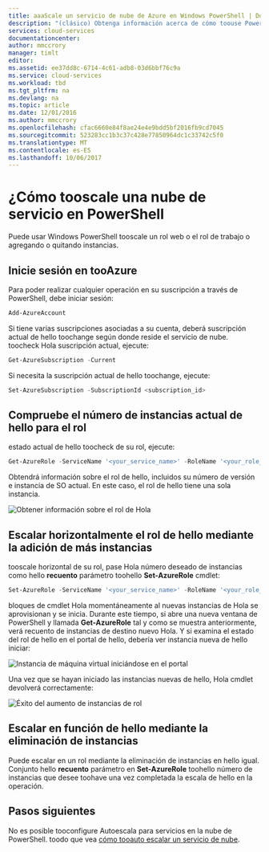 ```yaml
---
title: aaaScale un servicio de nube de Azure en Windows PowerShell | Documentos de Microsoft
description: "(clásico) Obtenga información acerca de cómo toouse PowerShell tooscale un rol web o el rol de trabajo o alejar en Azure."
services: cloud-services
documentationcenter: 
author: mmccrory
manager: timlt
editor: 
ms.assetid: ee37dd8c-6714-4c61-adb8-03d6bbf76c9a
ms.service: cloud-services
ms.workload: tbd
ms.tgt_pltfrm: na
ms.devlang: na
ms.topic: article
ms.date: 12/01/2016
ms.author: mmccrory
ms.openlocfilehash: cfac6660e84f8ae24e4e9bdd5bf2016fb9cd7045
ms.sourcegitcommit: 523283cc1b3c37c428e77850964dc1c33742c5f0
ms.translationtype: MT
ms.contentlocale: es-ES
ms.lasthandoff: 10/06/2017
---
```

# <a name="how-tooscale-a-cloud-service-in-powershell"></a>¿Cómo tooscale una nube de servicio en PowerShell

Puede usar Windows PowerShell tooscale un rol web o el rol de trabajo o agregando o quitando instancias.  

## <a name="log-in-tooazure"></a>Inicie sesión en tooAzure

Para poder realizar cualquier operación en su suscripción a través de PowerShell, debe iniciar sesión:

```powershell
Add-AzureAccount
```

Si tiene varias suscripciones asociadas a su cuenta, deberá suscripción actual de hello toochange según donde reside el servicio de nube. toocheck Hola suscripción actual, ejecute:

```powershell
Get-AzureSubscription -Current
```

Si necesita la suscripción actual de hello toochange, ejecute:

```powershell
Set-AzureSubscription -SubscriptionId <subscription_id>
```

## <a name="check-hello-current-instance-count-for-your-role"></a>Compruebe el número de instancias actual de hello para el rol

estado actual de hello toocheck de su rol, ejecute:

```powershell
Get-AzureRole -ServiceName '<your_service_name>' -RoleName '<your_role_name>'
```

Obtendrá información sobre el rol de hello, incluidos su número de versión e instancia de SO actual. En este caso, el rol de hello tiene una sola instancia.

![Obtener información sobre el rol de Hola](./media/cloud-services-how-to-scale-powershell/get-azure-role.png)

## <a name="scale-out-hello-role-by-adding-more-instances"></a>Escalar horizontalmente el rol de hello mediante la adición de más instancias

tooscale horizontal de su rol, pase Hola número deseado de instancias como hello **recuento** parámetro toohello **Set-AzureRole** cmdlet:

```powershell
Set-AzureRole -ServiceName '<your_service_name>' -RoleName '<your_role_name>' -Slot <target_slot> -Count <desired_instances>
```

bloques de cmdlet Hola momentáneamente al nuevas instancias de Hola se aprovisionan y se inicia. Durante este tiempo, si abre una nueva ventana de PowerShell y llamada **Get-AzureRole** tal y como se muestra anteriormente, verá recuento de instancias de destino nuevo Hola. Y si examina el estado del rol de hello en el portal de hello, debería ver instancia nueva de hello iniciar:

![Instancia de máquina virtual iniciándose en el portal](./media/cloud-services-how-to-scale-powershell/role-instance-starting.png)

Una vez que se hayan iniciado las instancias nuevas de hello, Hola cmdlet devolverá correctamente:

![Éxito del aumento de instancias de rol](./media/cloud-services-how-to-scale-powershell/set-azure-role-success.png)

## <a name="scale-in-hello-role-by-removing-instances"></a>Escalar en función de hello mediante la eliminación de instancias

Puede escalar en un rol mediante la eliminación de instancias en hello igual. Conjunto hello **recuento** parámetro en **Set-AzureRole** toohello número de instancias que desee toohave una vez completada la escala de hello en la operación.

## <a name="next-steps"></a>Pasos siguientes

No es posible tooconfigure Autoescala para servicios en la nube de PowerShell. toodo que vea [cómo tooauto escalar un servicio de nube](cloud-services-how-to-scale-portal.md).
